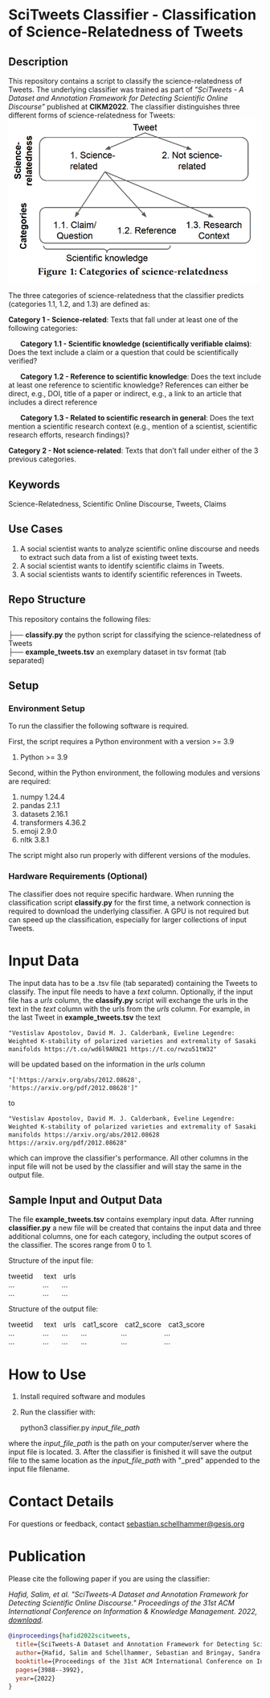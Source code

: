 # SciTweets Classifier - Classification of Science-Relatedness of Tweets

## Description
This repository contains a script to classify the science-relatedness of Tweets. The underlying classifier was trained as part of *"SciTweets - A Dataset and Annotation Framework for Detecting Scientific Online Discourse"* published at **CIKM2022**. The classifier distinguishes three different forms of science-relatedness for Tweets:
![Image Alt Text](categories_science_relatedness.png)

The three categories of science-relatedness that the classifier predicts (categories 1.1, 1.2, and 1.3) are defined as:

**Category 1 - Science-related**: Texts that fall under at least one of
the following categories:

&nbsp;&nbsp;&nbsp;&nbsp;&nbsp;&nbsp;**Category 1.1 - Scientific knowledge (scientifically verifiable claims)**: Does the text include a claim or a question that
could be scientifically verified? 

&nbsp;&nbsp;&nbsp;&nbsp;&nbsp;&nbsp;**Category 1.2 - Reference to scientific knowledge**: Does
the text include at least one reference to scientific knowledge?
References can either be direct, e.g., DOI, title of a paper or
indirect, e.g., a link to an article that includes a direct reference

&nbsp;&nbsp;&nbsp;&nbsp;&nbsp;&nbsp;**Category 1.3 - Related to scientific research in general**:
Does the text mention a scientific research context (e.g., mention
of a scientist, scientific research efforts, research findings)? 

**Category 2 - Not science-related**: Texts that don’t fall under
either of the 3 previous categories. 


## Keywords
Science-Relatedness, Scientific Online Discourse, Tweets, Claims


## Use Cases
1. A social scientist wants to analyze scientific online discourse and needs to extract such data from a list of existing tweet texts.
2. A social scientist wants to identify scientific claims in Tweets. 
3. A social scientists wants to identify scientific references in Tweets.


## Repo Structure
This repository contains the following files:

├── **classify.py** the python script for classifying the science-relatedness of Tweets <br />
├── **example_tweets.tsv** an exemplary dataset in tsv format (tab separated) 



## Setup


### Environment Setup
To run the classifier the following software is required. 

First, the script requires a Python environment with a version >= 3.9
1. Python >= 3.9

Second, within the Python environment, the following modules and versions are required:
1. numpy 1.24.4
2. pandas 2.1.1
3. datasets 2.16.1
4. transformers 4.36.2
5. emoji 2.9.0
6. nltk 3.8.1

The script might also run properly with different versions of the modules. 

### Hardware Requirements (Optional)
The classifier does not require specific hardware. When running the classification script **classify.py** for the first time, a network connection is required to download the underlying classifier. A GPU is not required but can speed up the classification, especially for larger collections of input Tweets.
    
# Input Data
The input data has to be a .tsv file (tab separated) containing the Tweets to classify. The input file needs to have a _text_ column. Optionally, if the input file has a _urls_ column, the **classify.py** script will exchange the urls in the text in the _text_ column with the urls from the _urls_ column.
For example, in the last Tweet in **example_tweets.tsv** the text 

    "Vestislav Apostolov, David M. J. Calderbank, Eveline Legendre: Weighted K-stability of polarized varieties and extremality of Sasaki manifolds https://t.co/wd6l9ARN21 https://t.co/rwzu51tW32" 

will be updated based on the information in the _urls_ column 

    "['https://arxiv.org/abs/2012.08628', 'https://arxiv.org/pdf/2012.08628']" 

to 

    "Vestislav Apostolov, David M. J. Calderbank, Eveline Legendre: Weighted K-stability of polarized varieties and extremality of Sasaki manifolds https://arxiv.org/abs/2012.08628 https://arxiv.org/pdf/2012.08628"

which can improve the classifier's performance. All other columns in the input file will not be used by the classifier and will stay the same in the output file.


## Sample Input and Output Data
The file **example_tweets.tsv** contains exemplary input data. After running **classifier.py** a new file will be created that contains the input data and three additional columns, one for each category, including the output scores of the classifier. The scores range from 0 to 1. 

Structure of the input file:

tweetid&emsp;&nbsp;&nbsp;text&emsp;urls
<br>
...&emsp;&emsp;&emsp;&emsp;...&emsp;&nbsp;&nbsp;&nbsp;...
<br>
...&emsp;&emsp;&emsp;&emsp;...&emsp;&nbsp;&nbsp;&nbsp;...


Structure of the output file:

tweetid&emsp;&nbsp;&nbsp;text&emsp;urls&emsp;cat1_score&emsp;cat2_score&emsp;cat3_score
<br>
...&emsp;&emsp;&emsp;&emsp;...&emsp;&nbsp;&nbsp;&nbsp;...&emsp;&nbsp;&nbsp;&nbsp;...&emsp;&emsp;&emsp;&emsp;&nbsp;&nbsp;&nbsp;...&emsp;&emsp;&emsp;&emsp;&emsp;&nbsp;...
<br>
...&emsp;&emsp;&emsp;&emsp;...&emsp;&nbsp;&nbsp;&nbsp;...&emsp;&nbsp;&nbsp;&nbsp;...&emsp;&emsp;&emsp;&emsp;&nbsp;&nbsp;&nbsp;...&emsp;&emsp;&emsp;&emsp;&emsp;&nbsp;...



# How to Use
1. Install required software and modules
2. Run the classifier with:
    
    
    python3 classifier.py _input_file_path_

where the _input_file_path_ is the path on your computer/server where the input file is located.
3. After the classifier is finished it will save the output file to the same location as the _input_file_path_ with "_pred" appended to the input file filename.

# Contact Details
For questions or feedback, contact sebastian.schellhammer@gesis.org

# Publication
Please cite the following paper if you are using the classifier:

*Hafid, Salim, et al. "SciTweets-A Dataset and Annotation Framework for Detecting Scientific Online Discourse." Proceedings of the 31st ACM International Conference on Information & Knowledge Management. 2022, [download](https://arxiv.org/abs/2206.07360).*

```bib
@inproceedings{hafid2022scitweets,
  title={SciTweets-A Dataset and Annotation Framework for Detecting Scientific Online Discourse},
  author={Hafid, Salim and Schellhammer, Sebastian and Bringay, Sandra and Todorov, Konstantin and Dietze, Stefan},
  booktitle={Proceedings of the 31st ACM International Conference on Information \& Knowledge Management},
  pages={3988--3992},
  year={2022}
}
```